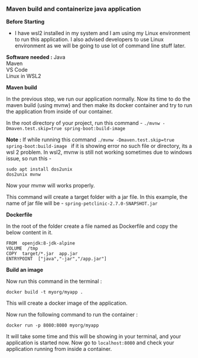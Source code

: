 ### Maven build and containerize java application

**Before Starting** 

 - I have wsl2 installed in my system and I am using my Linux environment to run this application. I also advised developers to use Linux environment as we will be going to use lot of command line stuff later.

**Software needed :**
Java   
Maven  
VS Code  
Linux in WSL2 

**Maven build** 

In the previous step, we run our application normally. Now its time to do the maven build (using mvnw) and then make its docker container and try to run the application from inside of our container.



In the root directory of your project, run this command - `./mvnw -Dmaven.test.skip=true spring-boot:build-image`

**Note :** If while running this command ``./mvnw -Dmaven.test.skip=true spring-boot:build-image `` if it is showing error no such file or directory, its a wsl 2 problem.
In wsl2, mvnw is still not working sometimes due to windows issue, so run this -

    sudo apt install dos2unix
    dos2unix mvnw
    
Now your mvnw will works properly.

This command will create a target folder with a jar file. In this example, the name of jar file will be - 
`spring-petclinic-2.7.0-SNAPSHOT.jar`

**Dockerfile**

In the root of the folder create a file named as Dockerfile and copy the below content in it.
```
FROM  openjdk:8-jdk-alpine
VOLUME  /tmp
COPY  target/*.jar  app.jar
ENTRYPOINT  ["java","-jar","/app.jar"]
  ```  

**Build an image**

Now run this command in the terminal :
```
docker build -t myorg/myapp .
```
This will create a docker image of the application.

Now run the following command to run the container :
```
docker run -p 8080:8080 myorg/myapp
```
It will take some time and this will be showing in your terminal, and your application is started now.
Now go to `localhost:8080` and check your application running from inside a container.

